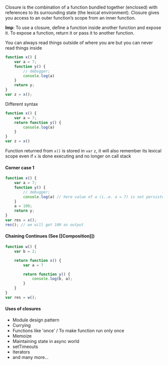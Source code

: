 Closure is the combination of a function bundled together (enclosed) with references to its surrounding state (the lexical environment).
Closure gives you access to an outer function’s scope from an inner function.

**Imp**: To use a closure, define a function inside another function and expose it. To expose a function, return it or pass it to another function.

You can always read things outside of where you are but you can never read things inside

```js
function x() {
    var a = 7;
    function y() {
        // debugger;
        console.log(a)
    }
    return y;
}
var z = x();
```

Different syntax

```js
function x() {
    var a = 7;
    return function y() {
        console.log(a)
    }
}
var z = x()
```

Function returned from `x()` is stored in `var` `z`, it will also remember its lexical scope even if `x` is done executing and no longer on call stack

#### Corner case 1

```js
function x() {
    var a = 7;
    function y() {
        // debugger;
        console.log(a) // here value of a (i..e. a = 7) is not persisted, but the reference to 'a' is persisted
    }
    a = 100;
    return y;
}
var res = x();
res(); // we will get 100 as output
```

#### Chaining Continues (See [[Composition]])

```js
function w() {
    var b = 2;

    return function x() {
        var a = 7

        return function y() {
            console.log(b, a);
        }
    }
}
var res = w();
```

#### Uses of closures
- Module design pattern
- Currying
- Functions like 'once' / To make function run only once 
- Memoize
- Maintaining state in async world
- setTimeouts
- Iterators
- and many more...